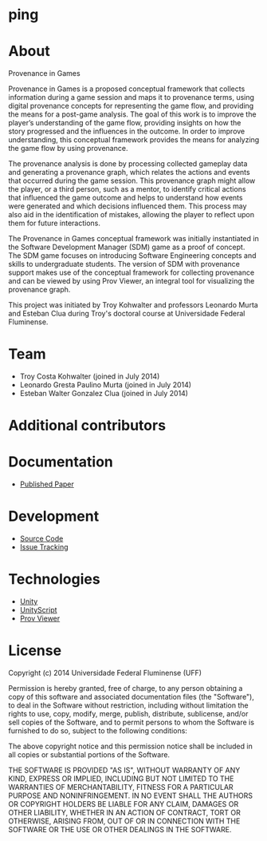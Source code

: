 ping
====
# About
Provenance in Games

Provenance in Games is a proposed conceptual framework that collects information during a game session and maps it to provenance terms, using digital provenance concepts for representing the game flow, and providing the means for a post-game analysis. The goal of this work is to improve the player’s understanding of the game flow, providing insights on how the story progressed and the influences in the outcome. In order to improve understanding, this conceptual framework provides the means for analyzing the game flow by using provenance.

The provenance analysis is done by processing collected gameplay data and generating a provenance graph, which relates the actions and events that occurred during the game session. This provenance graph might allow the player, or a third person, such as a mentor, to identify critical actions that influenced the game outcome and helps to understand how events were generated and which decisions influenced them. This process may also aid in the identification of mistakes, allowing the player to reflect upon them for future interactions.

The Provenance in Games conceptual framework was initially instantiated in the Software Development Manager (SDM) game as a proof of concept. The SDM game focuses on introducing Software Engineering concepts and skills to undergraduate students. The version of SDM with provenance support makes use of the conceptual framework for collecting provenance and can be viewed by using Prov Viewer, an integral tool for visualizing the provenance graph.

This project was initiated by Troy Kohwalter and professors Leonardo Murta and Esteban Clua during Troy's doctoral course at Universidade Federal Fluminense.

# Team

* Troy Costa Kohwalter (joined in July 2014)
* Leonardo Gresta Paulino Murta (joined in July 2014)
* Esteban Walter Gonzalez Clua (joined in July 2014)

# Additional contributors

# Documentation

* [Published Paper](https://www.researchgate.net/profile/Troy_Kohwalter)

# Development

* [Source Code](https://github.com/gems-uff/ping)
* [Issue Tracking](https://github.com/gems-uff/ping/issues)

# Technologies

* [Unity](https://unity3d.com/)
* [UnityScript](http://wiki.unity3d.com/index.php/UnityScript_versus_JavaScript)
* [Prov Viewer](https://github.com/gems-uff/prov-viewer)


# License

Copyright (c) 2014 Universidade Federal Fluminense (UFF)  
  
Permission is hereby granted, free of charge, to any person obtaining a copy
of this software and associated documentation files (the "Software"), to deal
in the Software without restriction, including without limitation the rights
to use, copy, modify, merge, publish, distribute, sublicense, and/or sell
copies of the Software, and to permit persons to whom the Software is
furnished to do so, subject to the following conditions:  
  
The above copyright notice and this permission notice shall be included in
all copies or substantial portions of the Software.  
  
THE SOFTWARE IS PROVIDED "AS IS", WITHOUT WARRANTY OF ANY KIND, EXPRESS OR
IMPLIED, INCLUDING BUT NOT LIMITED TO THE WARRANTIES OF MERCHANTABILITY,
FITNESS FOR A PARTICULAR PURPOSE AND NONINFRINGEMENT. IN NO EVENT SHALL THE
AUTHORS OR COPYRIGHT HOLDERS BE LIABLE FOR ANY CLAIM, DAMAGES OR OTHER
LIABILITY, WHETHER IN AN ACTION OF CONTRACT, TORT OR OTHERWISE, ARISING FROM,
OUT OF OR IN CONNECTION WITH THE SOFTWARE OR THE USE OR OTHER DEALINGS IN
THE SOFTWARE.
